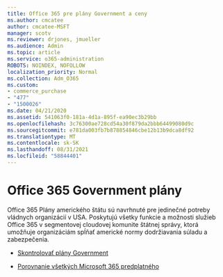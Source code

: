 ```yaml
---
title: Office 365 pre plány Government a ceny
ms.author: cmcatee
author: cmcatee-MSFT
manager: scotv
ms.reviewer: drjones, jmueller
ms.audience: Admin
ms.topic: article
ms.service: o365-administration
ROBOTS: NOINDEX, NOFOLLOW
localization_priority: Normal
ms.collection: Adm_O365
ms.custom:
- commerce_purchase
- "477"
- "1500026"
ms.date: 04/21/2020
ms.assetid: 541063f0-181a-4d1a-895f-ea90ec3b29bb
ms.openlocfilehash: 3c76300ae728cd54a30f879da2bbb64499080d9c
ms.sourcegitcommit: e781da003fb7b878854846cbe12b13b9dca8df92
ms.translationtype: MT
ms.contentlocale: sk-SK
ms.lasthandoff: 08/31/2021
ms.locfileid: "58844401"
---
```

# <a name="office-365-government-plans"></a>Office 365 Government plány

Office 365 Plány amerického štátu sú navrhnuté pre jedinečné potreby vládnych organizácií v USA. Poskytujú všetky funkcie a možnosti služieb Office 365 v segmentovej cloudovej komunite štátnej správy, ktorá umožňuje organizáciám spĺňať americké normy dodržiavania súladu a zabezpečenia.
  
- [Skontrolovať plány Government](https://products.office.com/government/compare-office-365-government-plans)

- [Porovnanie všetkých Microsoft 365 predplatného](https://products.office.com/business/compare-more-office-365-for-business-plans)